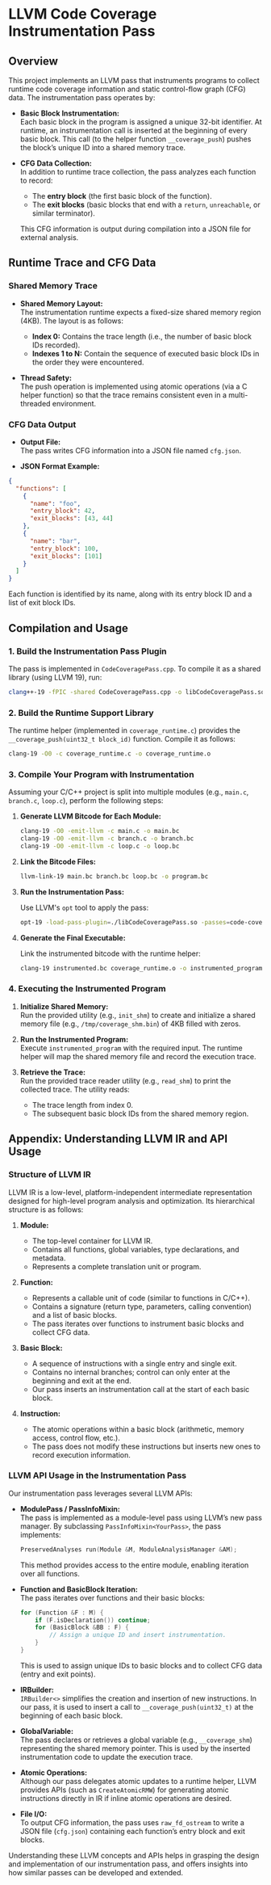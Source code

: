# LLVM Code Coverage Instrumentation Pass

## Overview

This project implements an LLVM pass that instruments programs to collect runtime code coverage information and static control-flow graph (CFG) data. The instrumentation pass operates by:

- **Basic Block Instrumentation:**  
  Each basic block in the program is assigned a unique 32-bit identifier. At runtime, an instrumentation call is inserted at the beginning of every basic block. This call (to the helper function `__coverage_push`) pushes the block’s unique ID into a shared memory trace.

- **CFG Data Collection:**  
  In addition to runtime trace collection, the pass analyzes each function to record:
  - The **entry block** (the first basic block of the function).
  - The **exit blocks** (basic blocks that end with a `return`, `unreachable`, or similar terminator).

  This CFG information is output during compilation into a JSON file for external analysis.

## Runtime Trace and CFG Data

### Shared Memory Trace

- **Shared Memory Layout:**  
  The instrumentation runtime expects a fixed-size shared memory region (4KB). The layout is as follows:
  - **Index 0:** Contains the trace length (i.e., the number of basic block IDs recorded).
  - **Indexes 1 to N:** Contain the sequence of executed basic block IDs in the order they were encountered.

- **Thread Safety:**  
  The push operation is implemented using atomic operations (via a C helper function) so that the trace remains consistent even in a multi-threaded environment.

### CFG Data Output

- **Output File:**  
  The pass writes CFG information into a JSON file named `cfg.json`.

- **JSON Format Example:**

```json
{
  "functions": [
    {
      "name": "foo",
      "entry_block": 42,
      "exit_blocks": [43, 44]
    },
    {
      "name": "bar",
      "entry_block": 100,
      "exit_blocks": [101]
    }
  ]
}
```

Each function is identified by its name, along with its entry block ID and a list of exit block IDs.

## Compilation and Usage

### 1. Build the Instrumentation Pass Plugin

The pass is implemented in `CodeCoveragePass.cpp`. To compile it as a shared library (using LLVM 19), run:

```bash
clang++-19 -fPIC -shared CodeCoveragePass.cpp -o libCodeCoveragePass.so `llvm-config-19 --cxxflags --ldflags --system-libs --libs all`
```

### 2. Build the Runtime Support Library

The runtime helper (implemented in `coverage_runtime.c`) provides the `__coverage_push(uint32_t block_id)` function. Compile it as follows:

```bash
clang-19 -O0 -c coverage_runtime.c -o coverage_runtime.o
```

### 3. Compile Your Program with Instrumentation

Assuming your C/C++ project is split into multiple modules (e.g., `main.c`, `branch.c`, `loop.c`), perform the following steps:

1. **Generate LLVM Bitcode for Each Module:**

   ```bash
   clang-19 -O0 -emit-llvm -c main.c -o main.bc
   clang-19 -O0 -emit-llvm -c branch.c -o branch.bc
   clang-19 -O0 -emit-llvm -c loop.c -o loop.bc
   ```

2. **Link the Bitcode Files:**

   ```bash
   llvm-link-19 main.bc branch.bc loop.bc -o program.bc
   ```

3. **Run the Instrumentation Pass:**

   Use LLVM's `opt` tool to apply the pass:
   
   ```bash
   opt-19 -load-pass-plugin=./libCodeCoveragePass.so -passes=code-coverage-pass program.bc -o instrumented.bc
   ```

4. **Generate the Final Executable:**

   Link the instrumented bitcode with the runtime helper:

   ```bash
   clang-19 instrumented.bc coverage_runtime.o -o instrumented_program
   ```

### 4. Executing the Instrumented Program

1. **Initialize Shared Memory:**  
   Run the provided utility (e.g., `init_shm`) to create and initialize a shared memory file (e.g., `/tmp/coverage_shm.bin`) of 4KB filled with zeros.

2. **Run the Instrumented Program:**  
   Execute `instrumented_program` with the required input. The runtime helper will map the shared memory file and record the execution trace.

3. **Retrieve the Trace:**  
   Run the provided trace reader utility (e.g., `read_shm`) to print the collected trace. The utility reads:
   - The trace length from index 0.
   - The subsequent basic block IDs from the shared memory region.

## Appendix: Understanding LLVM IR and API Usage

### Structure of LLVM IR

LLVM IR is a low-level, platform-independent intermediate representation designed for high-level program analysis and optimization. Its hierarchical structure is as follows:

1. **Module:**  
   - The top-level container for LLVM IR.
   - Contains all functions, global variables, type declarations, and metadata.
   - Represents a complete translation unit or program.

2. **Function:**  
   - Represents a callable unit of code (similar to functions in C/C++).
   - Contains a signature (return type, parameters, calling convention) and a list of basic blocks.
   - The pass iterates over functions to instrument basic blocks and collect CFG data.

3. **Basic Block:**  
   - A sequence of instructions with a single entry and single exit.
   - Contains no internal branches; control can only enter at the beginning and exit at the end.
   - Our pass inserts an instrumentation call at the start of each basic block.

4. **Instruction:**  
   - The atomic operations within a basic block (arithmetic, memory access, control flow, etc.).
   - The pass does not modify these instructions but inserts new ones to record execution information.

### LLVM API Usage in the Instrumentation Pass

Our instrumentation pass leverages several LLVM APIs:

- **ModulePass / PassInfoMixin:**  
  The pass is implemented as a module-level pass using LLVM’s new pass manager. By subclassing `PassInfoMixin<YourPass>`, the pass implements:

  ```cpp
  PreservedAnalyses run(Module &M, ModuleAnalysisManager &AM);
  ```

  This method provides access to the entire module, enabling iteration over all functions.

- **Function and BasicBlock Iteration:**  
  The pass iterates over functions and their basic blocks:

  ```cpp
  for (Function &F : M) {
      if (F.isDeclaration()) continue;
      for (BasicBlock &BB : F) {
          // Assign a unique ID and insert instrumentation.
      }
  }
  ```

  This is used to assign unique IDs to basic blocks and to collect CFG data (entry and exit points).

- **IRBuilder:**  
  `IRBuilder<>` simplifies the creation and insertion of new instructions. In our pass, it is used to insert a call to `__coverage_push(uint32_t)` at the beginning of each basic block.

- **GlobalVariable:**  
  The pass declares or retrieves a global variable (e.g., `__coverage_shm`) representing the shared memory pointer. This is used by the inserted instrumentation code to update the execution trace.

- **Atomic Operations:**  
  Although our pass delegates atomic updates to a runtime helper, LLVM provides APIs (such as `CreateAtomicRMW`) for generating atomic instructions directly in IR if inline atomic operations are desired.

- **File I/O:**  
  To output CFG information, the pass uses `raw_fd_ostream` to write a JSON file (`cfg.json`) containing each function’s entry block and exit blocks.

Understanding these LLVM concepts and APIs helps in grasping the design and implementation of our instrumentation pass, and offers insights into how similar passes can be developed and extended.